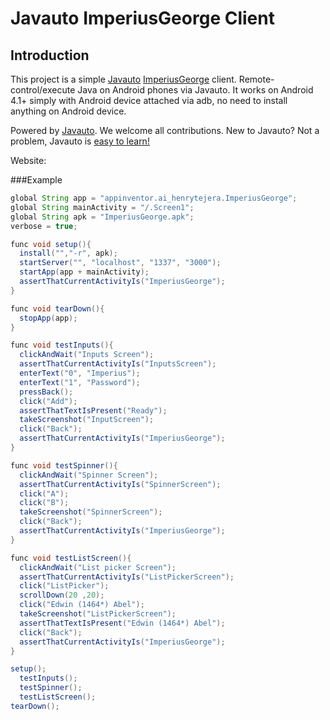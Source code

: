 # Javauto ImperiusGeorge Client

## Introduction

This project is a simple [Javauto](https://github.com/matthewdowney/javauto) [ImperiusGeorge](https://github.com/lookout/ImperiusGeorge) client. Remote-control/execute Java on Android phones via Javauto. It works on Android 4.1+ simply with Android device attached via adb, no need to install anything on Android device.

Powered by [Javauto](http://javauto.org). We welcome all contributions. New to Javauto? Not a problem, Javauto is [easy to learn!](http://javauto.org/docs/getting-started.html)

Website: 

###Example

```groovy
global String app = "appinventor.ai_henrytejera.ImperiusGeorge";
global String mainActivity = "/.Screen1";
global String apk = "ImperiusGeorge.apk";
verbose = true;

func void setup(){
  install("","-r", apk);
  startServer("", "localhost", "1337", "3000");
  startApp(app + mainActivity);
  assertThatCurrentActivityIs("ImperiusGeorge");
}

func void tearDown(){
  stopApp(app);
}

func void testInputs(){
  clickAndWait("Inputs Screen");
  assertThatCurrentActivityIs("InputsScreen");
  enterText("0", "Imperius"); 
  enterText("1", "Password"); 
  pressBack();
  click("Add");
  assertThatTextIsPresent("Ready");
  takeScreenshot("InputScreen");
  click("Back");
  assertThatCurrentActivityIs("ImperiusGeorge");
}

func void testSpinner(){
  clickAndWait("Spinner Screen");
  assertThatCurrentActivityIs("SpinnerScreen");
  click("A");
  click("B");
  takeScreenshot("SpinnerScreen");
  click("Back");
  assertThatCurrentActivityIs("ImperiusGeorge");
}

func void testListScreen(){
  clickAndWait("List picker Screen");
  assertThatCurrentActivityIs("ListPickerScreen");
  click("ListPicker");
  scrollDown(20 ,20);
  click("Edwin (1464*) Abel");
  takeScreenshot("ListPickerScreen");
  assertThatTextIsPresent("Edwin (1464*) Abel");
  click("Back");
  assertThatCurrentActivityIs("ImperiusGeorge");
}

setup();
  testInputs();
  testSpinner();
  testListScreen();
tearDown();
```
